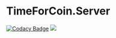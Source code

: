 # TimeForCoin.Server

[![Codacy Badge](https://api.codacy.com/project/badge/Grade/52975f5b0d5e4b7aa257601e79919384)](https://app.codacy.com/app/ZhenlyChen/Server?utm_source=github.com&utm_medium=referral&utm_content=TimeForCoin/Server&utm_campaign=Badge_Grade_Dashboard)
[![](https://api.travis-ci.org/TimeForCoin/Server.svg?branch=master)](https://www.travis-ci.org/TimeForCoin/Server)
